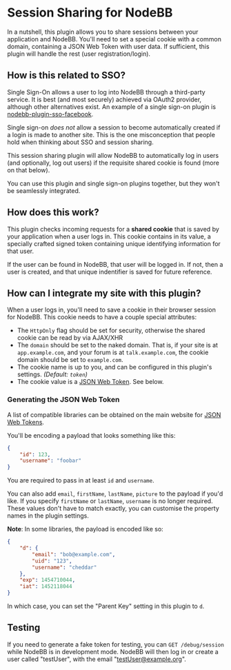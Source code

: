 # Session Sharing for NodeBB

In a nutshell, this plugin allows you to share sessions between your application and NodeBB. You'll need to set a
special cookie with a common domain, containing a JSON Web Token with user data. If sufficient, this plugin will
handle the rest (user registration/login).

## How is this related to SSO?

Single Sign-On allows a user to log into NodeBB through a third-party service. It is best (and most securely)
achieved via OAuth2 provider, although other alternatives exist. An example of a single sign-on plugin is
[nodebb-plugin-sso-facebook](https://github.com/julianlam/nodebb-plugin-sso-facebook).

Single sign-on *does not* allow a session to become automatically created if a login is made to another site.
This is the one misconception that people hold when thinking about SSO and session sharing.

This session sharing plugin will allow NodeBB to automatically log in users (and optionally, log out users)
if the requisite shared cookie is found (more on that below).

You can use this plugin and single sign-on plugins together, but they won't be seamlessly integrated.

## How does this work?

This plugin checks incoming requests for a **shared cookie** that is saved by your application when a user
logs in. This cookie contains in its value, a specially crafted signed token containing unique identifying
information for that user.

If the user can be found in NodeBB, that user will be logged in. If not, then a user is created, and that
unique indentifier is saved for future reference.

## How can I integrate my site with this plugin?

When a user logs in, you'll need to save a cookie in their browser session for NodeBB. This cookie needs
to have a couple special attributes:

* The `HttpOnly` flag should be set for security, otherwise the shared cookie can be read by via AJAX/XHR
* The `domain` should be set to the naked domain. That is, if your site is at `app.example.com`, and your
forum is at `talk.example.com`, the cookie domain should be set to `example.com`.
* The cookie name is up to you, and can be configured in this plugin's settings. *(Default: `token`)*
* The cookie value is a [JSON Web Token](https://jwt.io/). See below.

### Generating the JSON Web Token

A list of compatible libraries can be obtained on the main website for [JSON Web Tokens](https://jwt.io/).

You'll be encoding a payload that looks something like this:

``` json
{
	"id": 123,
	"username": "foobar"
}
```

You are required to pass in at least `id` and `username`.

You can also add `email`, `firstName`, `lastName`, `picture` to the payload if you'd like. If you specify
`firstName` or `lastName`, `username` is no longer required. These values don't have to match exactly,
you can customise the property names in the plugin settings.

**Note**: In some libraries, the payload is encoded like so:

``` json
{
	"d": {
		"email": "bob@example.com",
		"uid": "123",
		"username": "cheddar"
	},
	"exp": 1454710044,
	"iat": 1452118044
}
```

In which case, you can set the "Parent Key" setting in this plugin to `d`.

## Testing

If you need to generate a fake token for testing, you can `GET /debug/session` while NodeBB is in development
mode. NodeBB will then log in or create a user called "testUser", with the email "testUser@example.org".